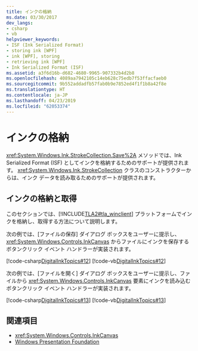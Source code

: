 ```yaml
---
title: インクの格納
ms.date: 03/30/2017
dev_langs:
- csharp
- vb
helpviewer_keywords:
- ISF (Ink Serialized Format)
- storing ink [WPF]
- ink [WPF], storing
- retrieving ink [WPF]
- Ink Serialized Format (ISF)
ms.assetid: a3f6d16b-d682-4680-9965-907332b4d2b8
ms.openlocfilehash: 4089aa7942105c14eb628c75edb7f53ffacfaeb0
ms.sourcegitcommit: 9b552addadfb57fab0b9e7852ed4f1f1b8a42f8e
ms.translationtype: HT
ms.contentlocale: ja-JP
ms.lasthandoff: 04/23/2019
ms.locfileid: "62053374"
---
```

# <a name="storing-ink"></a>インクの格納
<xref:System.Windows.Ink.StrokeCollection.Save%2A> メソッドでは、Ink Serialized Format (ISF) としてインクを格納するためのサポートが提供されます。 <xref:System.Windows.Ink.StrokeCollection> クラスのコンストラクターからは、インク データを読み取るためのサポートが提供されます。  
  
## <a name="ink-storage-and-retrieval"></a>インクの格納と取得  
 このセクションでは、[!INCLUDE[TLA2#tla_winclient](../../../../includes/tla2sharptla-winclient-md.md)] プラットフォームでインクを格納し、取得する方法について説明します。  
  
 次の例では、[ファイルの保存] ダイアログ ボックスをユーザーに提示し、<xref:System.Windows.Controls.InkCanvas> からファイルにインクを保存するボタンクリック イベント ハンドラーが実装されます。  
  
 [!code-csharp[DigitalInkTopics#12](~/samples/snippets/csharp/VS_Snippets_Wpf/DigitalInkTopics/CSharp/Window1.xaml.cs#12)]
 [!code-vb[DigitalInkTopics#12](~/samples/snippets/visualbasic/VS_Snippets_Wpf/DigitalInkTopics/VisualBasic/Window1.xaml.vb#12)]  
  
 次の例では、[ファイルを開く] ダイアログ ボックスをユーザーに提示し、ファイルから <xref:System.Windows.Controls.InkCanvas> 要素にインクを読み込むボタンクリック イベント ハンドラーが実装されます。  
  
 [!code-csharp[DigitalInkTopics#13](~/samples/snippets/csharp/VS_Snippets_Wpf/DigitalInkTopics/CSharp/Window1.xaml.cs#13)]
 [!code-vb[DigitalInkTopics#13](~/samples/snippets/visualbasic/VS_Snippets_Wpf/DigitalInkTopics/VisualBasic/Window1.xaml.vb#13)]  
  
## <a name="see-also"></a>関連項目

- <xref:System.Windows.Controls.InkCanvas>
- [Windows Presentation Foundation](../index.md)

